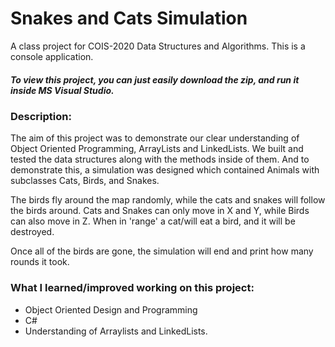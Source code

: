 # Snakes and Cats Simulation

A class project for COIS-2020 Data Structures and Algorithms. This is a console application.

##### To view this project, you can just easily download the zip, and run it inside MS Visual Studio.



### Description:

The aim of this project was to demonstrate our clear understanding of Object Oriented Programming, ArrayLists and LinkedLists. We built and tested the data structures along with the methods inside of them. And to demonstrate this, a simulation was designed which contained Animals with subclasses Cats, Birds, and Snakes.

The birds fly around the map randomly, while the cats and snakes will follow the birds around. Cats and Snakes can only move in X and Y, while Birds can also move in Z. When in 'range' a cat/will eat a bird, and it will be destroyed. 

Once all of the birds are gone, the simulation will end and print how many rounds it took.



### What I learned/improved working on this project:

- Object Oriented Design and Programming
- C#
- Understanding of Arraylists and LinkedLists.
